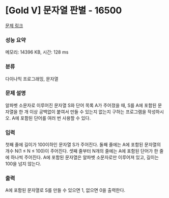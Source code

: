 # [Gold V] 문자열 판별 - 16500 

[문제 링크](https://www.acmicpc.net/problem/16500) 

### 성능 요약

메모리: 14396 KB, 시간: 128 ms

### 분류

다이나믹 프로그래밍, 문자열

### 문제 설명

<p>알파벳 소문자로 이루어진 문자열 S와 단어 목록 A가 주어졌을 때, S를 A에 포함된 문자열을 한 개 이상 공백없이 붙여서 만들 수 있는지 없는지 구하는 프로그램을 작성하시오. A에 포함된 단어를 여러 번 사용할 수 있다.</p>

### 입력 

 <p>첫째 줄에 길이가 100이하인 문자열 S가 주어진다. 둘째 줄에는 A에 포함된 문자열의 개수 N(1 ≤ N ≤ 100)이 주어진다. 셋째 줄부터 N개의 줄에는 A에 포함된 단어가 한 줄에 하나씩 주어진다. A에 포함된 문자열은 알파벳 소문자로만 이루어져 있고, 길이는 100을 넘지 않는다.</p>

### 출력 

 <p>A에 포함된 문자열로 S를 만들 수 있으면 1, 없으면 0을 출력한다.</p>

